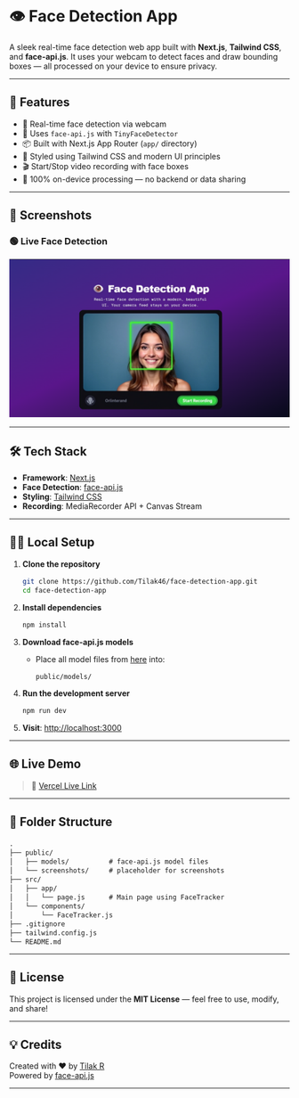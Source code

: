 # 👁️ Face Detection App

A sleek real-time face detection web app built with **Next.js**, **Tailwind CSS**, and **face-api.js**. It uses your webcam to detect faces and draw bounding boxes — all processed on your device to ensure privacy.

---

## 🚀 Features

- 🎥 Real-time face detection via webcam
- 🧠 Uses `face-api.js` with `TinyFaceDetector`
- 📦 Built with Next.js App Router (`app/` directory)
- 💅 Styled using Tailwind CSS and modern UI principles
- 🎬 Start/Stop video recording with face boxes
- 🔐 100% on-device processing — no backend or data sharing

---

## 📸 Screenshots

### 🟢 Live Face Detection

![Live Detection](./public/screenshots/live-detection.png)

---

## 🛠️ Tech Stack

- **Framework**: [Next.js](https://nextjs.org/)
- **Face Detection**: [face-api.js](https://github.com/justadudewhohacks/face-api.js)
- **Styling**: [Tailwind CSS](https://tailwindcss.com/)
- **Recording**: MediaRecorder API + Canvas Stream

---

## 🧑‍💻 Local Setup

1. **Clone the repository**

   ```bash
   git clone https://github.com/Tilak46/face-detection-app.git
   cd face-detection-app
   ```

2. **Install dependencies**

   ```bash
   npm install
   ```

3. **Download face-api.js models**

   - Place all model files from [here](https://github.com/justadudewhohacks/face-api.js-models) into:
     ```
     public/models/
     ```

4. **Run the development server**

   ```bash
   npm run dev
   ```

5. **Visit**: [http://localhost:3000](http://localhost:3000)

---

## 🌐 Live Demo

> 🔗 [Vercel Live Link](https://face-detection-app-by-tilak.vercel.app/)

---

## 📁 Folder Structure

```
.
├── public/
│   ├── models/          # face-api.js model files
│   └── screenshots/     # placeholder for screenshots
├── src/
│   ├── app/
│   │   └── page.js      # Main page using FaceTracker
│   └── components/
│       └── FaceTracker.js
├── .gitignore
├── tailwind.config.js
└── README.md
```

---

## 📜 License

This project is licensed under the **MIT License** — feel free to use, modify, and share!

---

## 💡 Credits

Created with ❤️ by [Tilak R](https://github.com/Tilak46)  
Powered by [face-api.js](https://github.com/justadudewhohacks/face-api.js)

---
